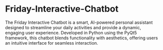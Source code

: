 # Friday-Interactive-Chatbot
The Friday Interactive Chatbot is a smart, AI-powered personal assistant designed to streamline your daily activities and provide a dynamic, engaging user experience. Developed in Python using the PyQt5 framework, this chatbot blends functionality with aesthetics, offering users an intuitive interface for seamless interaction.
